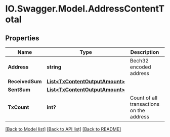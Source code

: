 # IO.Swagger.Model.AddressContentTotal
## Properties

Name | Type | Description | Notes
------------ | ------------- | ------------- | -------------
**Address** | **string** | Bech32 encoded address | 
**ReceivedSum** | [**List&lt;TxContentOutputAmount&gt;**](TxContentOutputAmount.md) |  | 
**SentSum** | [**List&lt;TxContentOutputAmount&gt;**](TxContentOutputAmount.md) |  | 
**TxCount** | **int?** | Count of all transactions on the address | 

[[Back to Model list]](../README.md#documentation-for-models) [[Back to API list]](../README.md#documentation-for-api-endpoints) [[Back to README]](../README.md)

